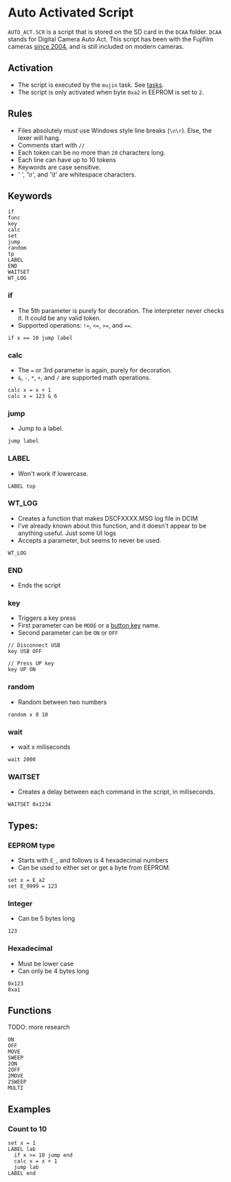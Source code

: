 # Auto Activated Script
`AUTO_ACT.SCR` is a script that is stored on the SD card in the `DCAA` folder. `DCAA` stands for Digital Camera Auto Act.
This script has been with the Fujifilm cameras [since 2004](https://en.wikipedia.org/wiki/FinePix_S3_Pro), and is still included on modern cameras.

## Activation
- The script is executed by the `mujin` task. See [tasks](tasks.md).
- The script is only activated when byte `0xa2` in EEPROM is set to `2`.

## Rules
- Files absolutely *must* use Windows style line breaks (`\n\r`). Else, the lexer will hang.
- Comments start with `//`
- Each token can be no more than `20` characters long.
- Each line can have up to 10 tokens
- Keywords are case sensitive.
- ' ', '\r', and '\t' are whitespace characters.

## Keywords
```
if
func
key
calc
set
jump
random
tp
LABEL
END
WAITSET
WT_LOG
```
### if
- The 5th parameter is purely for decoration. The interpreter never checks it. It could be any valid token.
- Supported operations: `!=`, `<=`, `>=`, and `==`.
```
if x == 10 jump label
```
### calc
- The `=` or 3rd parameter is again, purely for decoration.
- `&`, `-`, `*`, `+`, and `/` are supported math operations.
```
calc x = x + 1
calc x = 123 & 6
```
### jump
- Jump to a label.
```
jump label
```
### LABEL
- Won't work if lowercase.
```
LABEL top
```
### WT_LOG
- Creates a function that makes DSCFXXXX.MSG log file in DCIM
- I've already known about this function, and it doesn't appear to be anything useful. Just some UI logs
- Accepts a parameter, but seems to never be used.
```
WT_LOG
```
### END
- Ends the script
### key
- Triggers a key press
- First parameter can be `MODE` or a [button key](keys.md) name.
- Second parameter can be `ON` or `OFF`
```
// Disconnect USB
key USB OFF

// Press UP key
key UP ON
```
### random
- Random between two numbers
```
random x 0 10
```
### wait
- wait x miliseconds
```
wait 2000
```
### WAITSET
- Creates a delay between each command in the script, in miliseconds.
```
WAITSET 0x1234
```

## Types:
### EEPROM type
- Starts with `E_`, and follows is 4 hexadecimal numbers
- Can be used to either set or get a byte from EEPROM.
```
set x = E_a2
set E_9999 = 123
```
### Integer
- Can be 5 bytes long
```
123
```
### Hexadecimal
- Must be lower case
- Can only be 4 bytes long
```
0x123
0xa1
```

## Functions
TODO: more research
```
ON
OFF
MOVE
SWEEP
2ON
2OFF
2MOVE
2SWEEP
MULTI
```

## Examples
### Count to 10
```
set x = 1
LABEL lab
  if x >= 10 jump end
  calc x = x + 1
  jump lab
LABEL end
```
